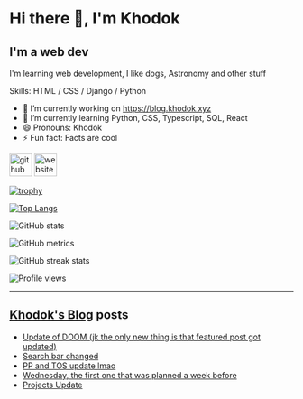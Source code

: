 # Hi there 👋, I'm Khodok

## I'm a web dev

I'm learning web development, I like dogs, Astronomy and other stuff

Skills: HTML / CSS / Django / Python

- 🔭 I’m currently working on https://blog.khodok.xyz
- 🌱 I’m currently learning Python, CSS, Typescript, SQL, React
- 😄 Pronouns: Khodok
- ⚡ Fun fact: Facts are cool

[<img src='https://cdn.jsdelivr.net/npm/simple-icons@3.0.1/icons/github.svg' alt='github' height='40'>](https://github.com/Khoding)
[<img src='https://cdn.jsdelivr.net/npm/simple-icons@3.0.1/icons/icloud.svg' alt='website' height='40'>](https://khodok.xyz)

[![trophy](https://github-profile-trophy.vercel.app/?username=Khoding)](https://github.com/ryo-ma/github-profile-trophy)

[![Top Langs](https://github-readme-stats.vercel.app/api/top-langs/?username=Khoding)](https://github.com/anuraghazra/github-readme-stats)

![GitHub stats](https://github-readme-stats.vercel.app/api?username=Khoding&show_icons=true)  

![GitHub metrics](https://metrics.lecoq.io/Khoding)  

![GitHub streak stats](https://github-readme-streak-stats.herokuapp.com/?user=Khoding)  

![Profile views](https://gpvc.arturio.dev/Khoding)  

---

## [Khodok's Blog] posts

<!-- BLOG-POST-LIST:START -->
- [Update of DOOM (jk the only new thing is that featured post got updated)](https://blog.khodok.xyz/post/featured-post-got-updated/)
- [Search bar changed](https://blog.khodok.xyz/post/search-bar-changed/)
- [PP and TOS update lmao](https://blog.khodok.xyz/post/pp-and-tos-update-lmao/)
- [Wednesday, the first one that was planned a week before](https://blog.khodok.xyz/post/wednesday-first-planned-a-week-before/)
- [Projects Update](https://blog.khodok.xyz/post/projects-update/)
<!-- BLOG-POST-LIST:END -->

[khodok's blog]: https://khoding.github.io/Khodirect/khoBlog "Khodok's Blog"
